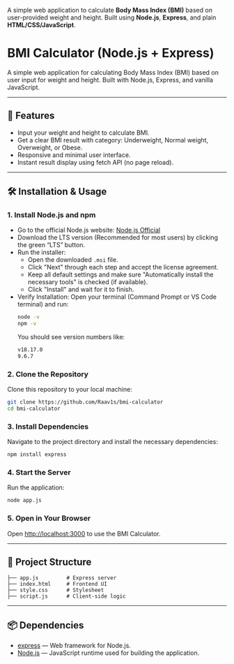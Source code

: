 A simple web application to calculate **Body Mass Index (BMI)** based on user-provided weight and height. Built using **Node.js**, **Express**, and plain **HTML/CSS/JavaScript**.

# BMI Calculator (Node.js + Express)

A simple web application for calculating Body Mass Index (BMI) based on user input for weight and height. Built with Node.js, Express, and vanilla JavaScript.

---

## 🚀 Features

- Input your weight and height to calculate BMI.
- Get a clear BMI result with category: Underweight, Normal weight, Overweight, or Obese.
- Responsive and minimal user interface.
- Instant result display using fetch API (no page reload).

---

## 🛠 Installation & Usage

### 1. Install Node.js and npm

- Go to the official Node.js website: [Node.js Official](https://nodejs.org)
- Download the LTS version (Recommended for most users) by clicking the green “LTS” button.
- Run the installer:
  - Open the downloaded `.msi` file.
  - Click "Next" through each step and accept the license agreement.
  - Keep all default settings and make sure "Automatically install the necessary tools" is checked (if available).
  - Click "Install" and wait for it to finish.
- Verify Installation:
  Open your terminal (Command Prompt or VS Code terminal) and run:
  ```bash
  node -v
  npm -v
  ```
  You should see version numbers like:
  ```bash
  v18.17.0
  9.6.7
  ```

### 2. Clone the Repository

Clone this repository to your local machine:
```bash
git clone https://github.com/Raav1s/bmi-calculator
cd bmi-calculator
```

### 3. Install Dependencies

Navigate to the project directory and install the necessary dependencies:
```bash
npm install express
```

### 4. Start the Server

Run the application:
```bash
node app.js
```

### 5. Open in Your Browser

Open [http://localhost:3000](http://localhost:3000) to use the BMI Calculator.

---

## 📁 Project Structure

```
├── app.js         # Express server
├── index.html     # Frontend UI
├── style.css      # Stylesheet
├── script.js      # Client-side logic
```

---

## 📦 Dependencies

- [express](https://www.npmjs.com/package/express) — Web framework for Node.js.
- [Node.js](https://nodejs.org) — JavaScript runtime used for building the application.
